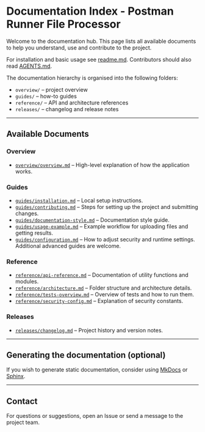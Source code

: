 # Documentation Index - Postman Runner File Processor

Welcome to the documentation hub. This page lists all available documents to help you understand, use and contribute to the project.

For installation and basic usage see [readme.md](../readme.md). Contributors should also read [AGENTS.md](../AGENTS.md).

The documentation hierarchy is organised into the following folders:

- `overview/` – project overview
- `guides/` – how-to guides
- `reference/` – API and architecture references
- `releases/` – changelog and release notes

---

## Available Documents

### Overview

- [`overview/overview.md`](overview/overview.md) – High-level explanation of how the application works.

### Guides

- [`guides/installation.md`](guides/installation.md) – Local setup instructions.
- [`guides/contributing.md`](guides/contributing.md) – Steps for setting up the project and submitting changes.
- [`guides/documentation-style.md`](guides/documentation-style.md) – Documentation style guide.
- [`guides/usage-example.md`](guides/usage-example.md) – Example workflow for uploading files and getting results.
- [`guides/configuration.md`](guides/configuration.md) – How to adjust security and runtime settings.
  Additional advanced guides are welcome.

### Reference

- [`reference/api-reference.md`](reference/api-reference.md) – Documentation of utility functions and modules.
- [`reference/architecture.md`](reference/architecture.md) – Folder structure and architecture details.
- [`reference/tests-overview.md`](reference/tests-overview.md) – Overview of tests and how to run them.
- [`reference/security-config.md`](reference/security-config.md) – Explanation of security constants.

### Releases

- [`releases/changelog.md`](releases/changelog.md) – Project history and version notes.

---

## Generating the documentation (optional)

If you wish to generate static documentation, consider using [MkDocs](https://www.mkdocs.org/) or [Sphinx](https://www.sphinx-doc.org/).

---

## Contact

For questions or suggestions, open an Issue or send a message to the project team.
